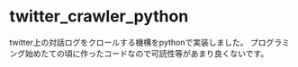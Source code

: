 # twitter_crawler_python
twitter上の対話ログをクロールする機構をpythonで実装しました。
プログラミング始めたての頃に作ったコードなので可読性等があまり良くないです。
